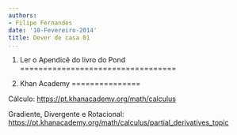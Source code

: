 ```yaml
---
authors:
- Filipe Fernandes
date: '10-Fevereiro-2014'
title: Dever de casa 01
...
```



1) Ler o Apendicê do livro do Pond
==================================

2) Khan Academy
===============

Cálculo:
https://pt.khanacademy.org/math/calculus

Gradiente, Divergente e Rotacional:
https://pt.khanacademy.org/math/calculus/partial_derivatives_topic
